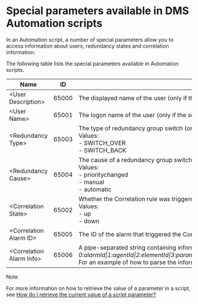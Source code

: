 # Special parameters available in DMS Automation scripts

In an Automation script, a number of special parameters allow you to access information about users, redundancy states and correlation information.

The following table lists the special parameters available in Automation scripts.

| Name                      | ID    | Description                                                                                                                                                                                                                                                                                                                                                                                                                                                                                                                                                                                                                                                                                                                                                                                                                                                                                                                                                                                                                                                                                                                       |
|---------------------------|-------|-----------------------------------------------------------------------------------------------------------------------------------------------------------------------------------------------------------------------------------------------------------------------------------------------------------------------------------------------------------------------------------------------------------------------------------------------------------------------------------------------------------------------------------------------------------------------------------------------------------------------------------------------------------------------------------------------------------------------------------------------------------------------------------------------------------------------------------------------------------------------------------------------------------------------------------------------------------------------------------------------------------------------------------------------------------------------------------------------------------------------------------|
| \<User Description>       | 65000 | The displayed name of the user (only if the script was executed manually by a particular user).                                                                                                                                                                                                                                                                                                                                                                                                                                                                                                                                                                                                                                                                                                                                                                                                                                                                                                                                                                                                                                   |
| \<User Name>              | 65001 | The logon name of the user (only if the script was executed manually by a particular user).                                                                                                                                                                                                                                                                                                                                                                                                                                                                                                                                                                                                                                                                                                                                                                                                                                                                                                                                                                                                                                       |
| \<Redundancy Type>        | 65003 | The type of redundancy group switch (only if the execution of the script was caused by a redundancy group switch).<br> Values:<br> -  SWITCH_OVER<br> -  SWITCH_BACK                                                                                                                                                                                                                                                                                                                                                                                                                                                                                                                                                                                                                                                                                                                                                                                                                                |
| \<Redundancy Cause>       | 65004 | The cause of a redundancy group switch (only if the execution of the script was caused by a redundancy group switch).<br> Values:<br> -  prioritychanged<br> -  manual<br> -  automatic                                                                                                                                                                                                                                                                                                                                                                                                                                                                                                                                                                                                                                                                                                                                              |
| \<Correlation State>      | 65002 | Whether the Correlation rule was triggered because the trigger condition matched the alarm (“up”) or whether it was triggered because the trigger condition no longer matched the alarm (“down”) (only if the script was executed via a Correlation rule).<br> Values:<br> -  up<br> -  down                                                                                                                                                                                                                                                                                                                                                                                                                                                                                                                                                                                                                                                                                                        |
| \<Correlation Alarm ID>   | 65005 | The ID of the alarm that triggered the Correlation rule (only if the script was executed via a Correlation rule).                                                                                                                                                                                                                                                                                                                                                                                                                                                                                                                                                                                                                                                                                                                                                                                                                                                                                                                                                                                                                 |
| \<Correlation Alarm Info> | 65006 | A pipe-separated string containing information about the alarm that triggered the Correlation rule (only if the script was executed via a Correlation rule):<br>*0:alarmId\|1:agentId\|2:elementId\|3:parameterId\|4:parameterIdx\|5:rootAlarmId\|6:previousAlarmId\|7:severity\|8:type\|9:status\|10:alarmvalue\|11:alarmTime\|12:serviceRca\|13:elementRca\|14:parameterRca\|15:severityRange\|16:sourceId\|17:userStatus\|18:owner\|19:impactedServices\|20:propertyCount\|propcount\*2\|scriptNamevt0:alarmId\|1:agentId\|2:elementId\|3:parameterId\|4:parameterIdx\|5:rootAlarmId\|6:previousAlarmId\|7:severity\|8:type\|9:status\|10:alarmvalue\|11:alarmTime\|12:serviceRca\|13:elementRca\|14:parameterRca\|15:severityRange\|16:sourceId\|17:userStatus\|18:owner\|19:impactedServices\|20:propertyCount\|propcount\*2\|scriptName*<br> For an example of how to parse the information in this string, see [How do I parse Correlation Alarm Info data?](How_do_I_parse_Correlation_Alarm_Info_data.md) |

> [!NOTE]
> For more information on how to retrieve the value of a parameter in a script, see [How do I retrieve the current value of a script parameter?](How_do_I_retrieve_the_current_value_of_a_script_parameter.md)
>
